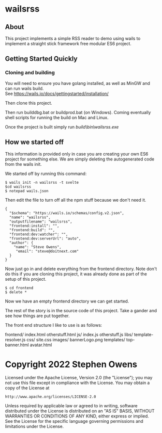 # wailsrss

## About

This project implements a simple RSS reader to demo using wails to implement a 
straight stick framework free modular ES6 project.

## Getting Started Quickly

### Cloning and building
You will need to ensure you have golang installed, as well as MinGW and can run wails build.  
See https://wails.io/docs/gettingstarted/installation/

Then clone this project.

Then run builddbg.bat or buildprod.bat (on Windows).  Coming eventually shell scripts for running the build on Mac and Linux.

Once the project is built simply run *build\bin\wailsrss.exe*

## How we started off
This information is provided only in case you are creating your own ES6 project for something else.
We are simply deleting the autogenerated code from the wails init.

We started off by running this command:

    $ wails init -n wailsrss -t svelte
    $cd wailsrss
    $ notepad wails.json

Then edit the file to turn off all the npm stuff because we don't need it.

    {
      "$schema": "https://wails.io/schemas/config.v2.json",
      "name": "wailsrss",
      "outputfilename": "wailsrss",
      "frontend:install": "",
      "frontend:build": "",
      "frontend:dev:watcher": "",
      "frontend:dev:serverUrl": "auto",
      "author": {
        "name": "Steve Owens",
         "email": "steve@doitnext.com"
      }
    }

Now just go in and delete everything from the frontend directory. Note don't do this if you are cloning this project, it was already done
as part of the setup of this project.  

    $ cd frontend
    $ delete *

Now we have an empty frontend directory we can get started.

The rest of the story is in the source code of this project.  Take a gander and see how 
things are put together.

The front end structure I like to use is as follows:

frontend/ 
    index.html
    otherstuff.html
    js/
       index.js
       otherstuff.js
       libs/
          template-resolver.js
    css/
       site.css
    images/
        bannerLogo.png
    templates/
        top-banner.html
        avatar.html



# Copyright 2022 Stephen Owens

Licensed under the Apache License, Version 2.0 (the "License");
you may not use this file except in compliance with the License.
You may obtain a copy of the License at

    http://www.apache.org/licenses/LICENSE-2.0

Unless required by applicable law or agreed to in writing, software
distributed under the License is distributed on an "AS IS" BASIS,
WITHOUT WARRANTIES OR CONDITIONS OF ANY KIND, either express or implied.
See the License for the specific language governing permissions and
limitations under the License.
